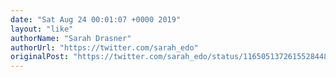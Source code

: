 ```yaml
---
date: "Sat Aug 24 00:01:07 +0000 2019"
layout: "like"
authorName: "Sarah Drasner"
authorUrl: "https://twitter.com/sarah_edo"
originalPost: "https://twitter.com/sarah_edo/status/1165051372615528448"
---
```

